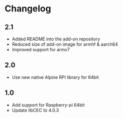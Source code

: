 # Changelog

## 2.1
- Added README into the add-on repository
- Reduced size of add-on image for armhf & aarch64
- Improved support for armv7

## 2.0
- Use new native Alpine RPi library for 64bit

## 1.0
- Add support for Raspberry-pi 64bit
- Update libCEC to 4.0.3
